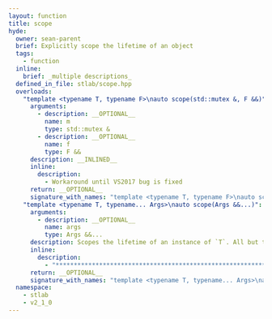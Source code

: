 ```yaml
---
layout: function
title: scope
hyde:
  owner: sean-parent
  brief: Explicitly scope the lifetime of an object
  tags:
    - function
  inline:
    brief: _multiple descriptions_
  defined_in_file: stlab/scope.hpp
  overloads:
    "template <typename T, typename F>\nauto scope(std::mutex &, F &&)":
      arguments:
        - description: __OPTIONAL__
          name: m
          type: std::mutex &
        - description: __OPTIONAL__
          name: f
          type: F &&
      description: __INLINED__
      inline:
        description:
          - Workaround until VS2017 bug is fixed
      return: __OPTIONAL__
      signature_with_names: "template <typename T, typename F>\nauto scope(std::mutex & m, F && f)"
    "template <typename T, typename... Args>\nauto scope(Args &&...)":
      arguments:
        - description: __OPTIONAL__
          name: args
          type: Args &&...
      description: Scopes the lifetime of an instance of `T`. All but the last parameters are used to construct `T`, while the last parameter is assumed to be a nullary function, and is called. After the nullary function goes out of scope, `T` is destroyed.
      inline:
        description:
          - "***********************************************************************************************"
      return: __OPTIONAL__
      signature_with_names: "template <typename T, typename... Args>\nauto scope(Args &&... args)"
  namespace:
    - stlab
    - v2_1_0
---
```

